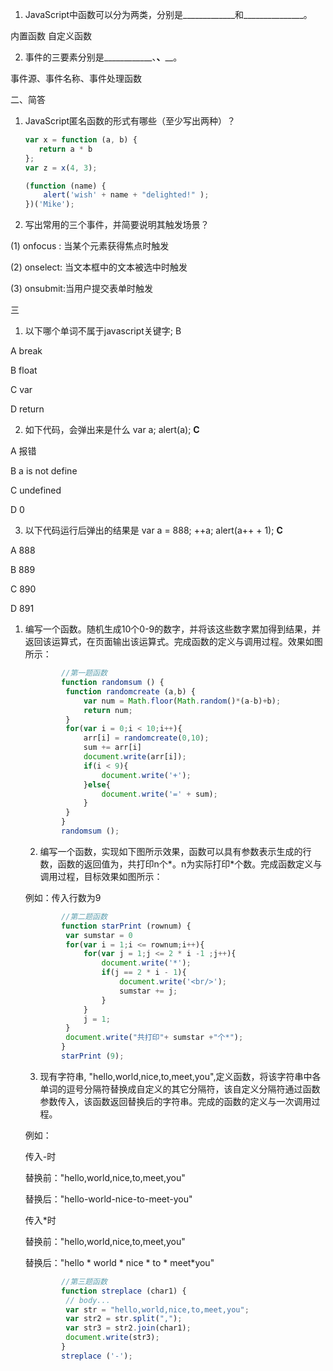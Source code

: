 1.  JavaScript中函数可以分为两类，分别是_____________和_______________。

内置函数 自定义函数 

2.  事件的三要素分别是____________、________________、__________________。

事件源、事件名称、事件处理函数

二、简答

1. JavaScript匿名函数的形式有哪些（至少写出两种）？

    ```javascript
   var x = function (a, b) {
       return a * b
   };
   var z = x(4, 3);
    ```

   ```javascript
   (function (name) {
       alert('wish' + name + "delighted!" );
   })('Mike');
   ```

   

2. 写出常用的三个事件，并简要说明其触发场景？

(1) onfocus : 当某个元素获得焦点时触发 

(2) onselect: 当文本框中的文本被选中时触发 

(3) onsubmit:当用户提交表单时触发 

三

1. 以下哪个单词不属于javascript关键字;    B

A break

B float

C var

D return

2. 如下代码，会弹出来是什么 var a; alert(a);  **C**

A 报错

B a is not define

C undefined

D 0

3.  以下代码运行后弹出的结果是 var a = 888; ++a; alert(a++ + 1); **C**

A 888

B 889

C 890

D 891

1. 编写一个函数。随机生成10个0-9的数字，并将该这些数字累加得到结果，并返回该运算式，在页面输出该运算式。完成函数的定义与调用过程。效果如图所示：

   ```javascript
           //第一题函数
           function randomsum () {
           	function randomcreate (a,b) {
   			    var num = Math.floor(Math.random()*(a-b)+b);
   			    return num;			
   		    }
           	for(var i = 0;i < 10;i++){
   			    arr[i] = randomcreate(0,10);
   			    sum += arr[i]
   			    document.write(arr[i]);
   			    if(i < 9){
   				    document.write('+');
   			    }else{
   				    document.write('=' + sum);
   			    }
   		    }
           }
           randomsum ();
   ```

    2.  编写一个函数，实现如下图所示效果，函数可以具有参数表示生成的行数，函数的返回值为，共打印n个*。n为实际打印*个数。完成函数定义与调用过程，目标效果如图所示：

   例如：传入行数为9

   ```javascript
           //第二题函数
           function starPrint (rownum) {
           	var sumstar = 0
   		    for(var i = 1;i <= rownum;i++){
   			    for(var j = 1;j <= 2 * i -1 ;j++){
   				    document.write('*');
   				    if(j == 2 * i - 1){
   					    document.write('<br/>');
   					    sumstar += j;
   				    }
   			    }
   			    j = 1;
   		    }
   		    document.write("共打印"+ sumstar +"个*");
           }
           starPrint (9);
   ```

   3.  现有字符串, "hello,world,nice,to,meet,you",定义函数，将该字符串中各单词的逗号分隔符替换成自定义的其它分隔符，该自定义分隔符通过函数参数传入，该函数返回替换后的字符串。完成的函数的定义与一次调用过程。

   例如：

   传入-时

   替换前："hello,world,nice,to,meet,you"   

   替换后："hello-world-nice-to-meet-you"

   传入*时

   替换前："hello,world,nice,to,meet,you"   

   替换后："hello * world * nice * to * meet*you"

   ```javascript
           //第三题函数
           function streplace (char1) {
           	// body... 
           	var str = "hello,world,nice,to,meet,you";
           	var str2 = str.split(",");
           	var str3 = str2.join(char1);
           	document.write(str3);
           }
           streplace ('-');
   ```

   

   